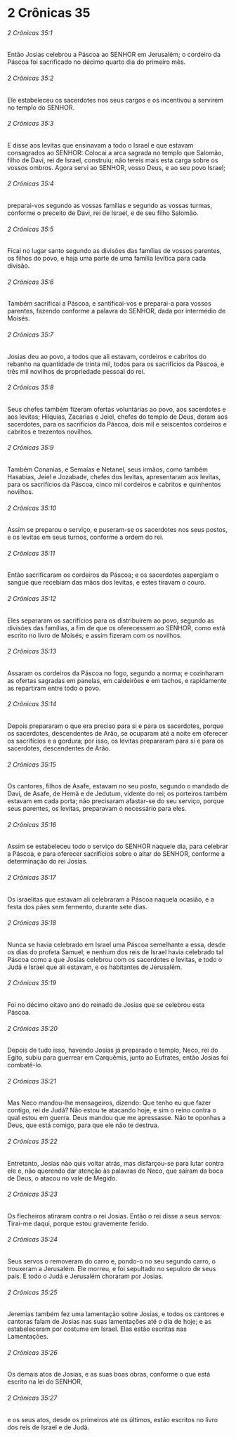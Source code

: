# 2 Crônicas 35

###### 2 Crônicas 35:1

Então Josias celebrou a Páscoa ao SENHOR em Jerusalém; o cordeiro da Páscoa foi sacrificado no décimo quarto dia do primeiro mês.

###### 2 Crônicas 35:2

Ele estabeleceu os sacerdotes nos seus cargos e os incentivou a servirem no templo do SENHOR.

###### 2 Crônicas 35:3

E disse aos levitas que ensinavam a todo o Israel e que estavam consagrados ao SENHOR: Colocai a arca sagrada no templo que Salomão, filho de Davi, rei de Israel, construiu; não tereis mais esta carga sobre os vossos ombros. Agora servi ao SENHOR, vosso Deus, e ao seu povo Israel;

###### 2 Crônicas 35:4

preparai-vos segundo as vossas famílias e segundo as vossas turmas, conforme o preceito de Davi, rei de Israel, e de seu filho Salomão.

###### 2 Crônicas 35:5

Ficai no lugar santo segundo as divisões das famílias de vossos parentes, os filhos do povo, e haja uma parte de uma família levítica para cada divisão.

###### 2 Crônicas 35:6

Também sacrificai a Páscoa, e santificai-vos e preparai-a para vossos parentes, fazendo conforme a palavra do SENHOR, dada por intermédio de Moisés.

###### 2 Crônicas 35:7

Josias deu ao povo, a todos que ali estavam, cordeiros e cabritos do rebanho na quantidade de trinta mil, todos para os sacrifícios da Páscoa, e três mil novilhos de propriedade pessoal do rei.

###### 2 Crônicas 35:8

Seus chefes também fizeram ofertas voluntárias ao povo, aos sacerdotes e aos levitas; Hilquias, Zacarias e Jeiel, chefes do templo de Deus, deram aos sacerdotes, para os sacrifícios da Páscoa, dois mil e seiscentos cordeiros e cabritos e trezentos novilhos.

###### 2 Crônicas 35:9

Também Conanias, e Semaías e Netanel, seus irmãos, como também Hasabias, Jeiel e Jozabade, chefes dos levitas, apresentaram aos levitas, para os sacrifícios da Páscoa, cinco mil cordeiros e cabritos e quinhentos novilhos.

###### 2 Crônicas 35:10

Assim se preparou o serviço, e puseram-se os sacerdotes nos seus postos, e os levitas em seus turnos, conforme a ordem do rei.

###### 2 Crônicas 35:11

Então sacrificaram os cordeiros da Páscoa; e os sacerdotes aspergiam o sangue que recebiam das mãos dos levitas, e estes tiravam o couro.

###### 2 Crônicas 35:12

Eles separaram os sacrifícios para os distribuírem ao povo, segundo as divisões das famílias, a fim de que os oferecessem ao SENHOR, como está escrito no livro de Moisés; e assim fizeram com os novilhos.

###### 2 Crônicas 35:13

Assaram os cordeiros da Páscoa no fogo, segundo a norma; e cozinharam as ofertas sagradas em panelas, em caldeirões e em tachos, e rapidamente as repartiram entre todo o povo.

###### 2 Crônicas 35:14

Depois prepararam o que era preciso para si e para os sacerdotes, porque os sacerdotes, descendentes de Arão, se ocuparam até a noite em oferecer os sacrifícios e a gordura; por isso, os levitas prepararam para si e para os sacerdotes, descendentes de Arão.

###### 2 Crônicas 35:15

Os cantores, filhos de Asafe, estavam no seu posto, segundo o mandado de Davi, de Asafe, de Hemã e de Jedutum, vidente do rei; os porteiros também estavam em cada porta; não precisaram afastar-se do seu serviço, porque seus parentes, os levitas, preparavam o necessário para eles.

###### 2 Crônicas 35:16

Assim se estabeleceu todo o serviço do SENHOR naquele dia, para celebrar a Páscoa, e para oferecer sacrifícios sobre o altar do SENHOR, conforme a determinação do rei Josias.

###### 2 Crônicas 35:17

Os israelitas que estavam ali celebraram a Páscoa naquela ocasião, e a festa dos pães sem fermento, durante sete dias.

###### 2 Crônicas 35:18

Nunca se havia celebrado em Israel uma Páscoa semelhante a essa, desde os dias do profeta Samuel; e nenhum dos reis de Israel havia celebrado tal Páscoa como a que Josias celebrou com os sacerdotes e levitas, e todo o Judá e Israel que ali estavam, e os habitantes de Jerusalém.

###### 2 Crônicas 35:19

Foi no décimo oitavo ano do reinado de Josias que se celebrou esta Páscoa.

###### 2 Crônicas 35:20

Depois de tudo isso, havendo Josias já preparado o templo, Neco, rei do Egito, subiu para guerrear em Carquêmis, junto ao Eufrates, então Josias foi combatê-lo.

###### 2 Crônicas 35:21

Mas Neco mandou-lhe mensageiros, dizendo: Que tenho eu que fazer contigo, rei de Judá? Não estou te atacando hoje, e sim o reino contra o qual estou em guerra. Deus mandou que me apressasse. Não te oponhas a Deus, que está comigo, para que ele não te destrua.

###### 2 Crônicas 35:22

Entretanto, Josias não quis voltar atrás, mas disfarçou-se para lutar contra ele e, não querendo dar atenção às palavras de Neco, que saíram da boca de Deus, o atacou no vale de Megido.

###### 2 Crônicas 35:23

Os flecheiros atiraram contra o rei Josias. Então o rei disse a seus servos: Tirai-me daqui, porque estou gravemente ferido.

###### 2 Crônicas 35:24

Seus servos o removeram do carro e, pondo-o no seu segundo carro, o trouxeram a Jerusalém. Ele morreu, e foi sepultado no sepulcro de seus pais. E todo o Judá e Jerusalém choraram por Josias.

###### 2 Crônicas 35:25

Jeremias também fez uma lamentação sobre Josias, e todos os cantores e cantoras falam de Josias nas suas lamentações até o dia de hoje; e as estabeleceram por costume em Israel. Elas estão escritas nas Lamentações.

###### 2 Crônicas 35:26

Os demais atos de Josias, e as suas boas obras, conforme o que está escrito na lei do SENHOR,

###### 2 Crônicas 35:27

e os seus atos, desde os primeiros até os últimos, estão escritos no livro dos reis de Israel e de Judá.

